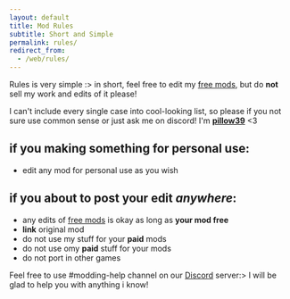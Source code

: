 ```yaml
---
layout: default
title: Mod Rules
subtitle: Short and Simple
permalink: rules/
redirect_from:
  - /web/rules/
---
```


Rules is very simple :> in short, feel free to edit my [free mods], but do **not** sell my work and edits of it please!

I can't include every single case into cool-looking list, so please if you not sure use common sense or just ask me on discord! I'm **[pillow39]** <3

## if you making something for personal use:
- edit any mod for personal use as you wish

## if you about to post your edit *anywhere*:
- any edits of [free mods] is okay as long as **your mod free**
- **link** original mod
- do not use my stuff for your **paid** mods
- do not use omy **paid** stuff for your mods
- do not port in other games

Feel free to use #modding-help channel on our [Discord] server:> I will be glad to help you with anything i know!

[free mods]: https://www.xivmodarchive.com/user/111283
[discord]: https://discord.gg/yPbUXazxQ3
[pillow39]: https://discord.com/users/606138858618224640